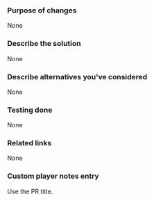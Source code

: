 ### Purpose of changes
<!-- With a few sentences, describe your reasons for making these changes. -->
None

### Describe the solution
<!-- How does the feature work, or how does this fix a bug? -->
None

### Describe alternatives you've considered
<!-- Explain any alternative solutions, different approaches, or possibilities you've considered using to solve the same problem. -->
None

### Testing done
<!-- Describe what steps you took to test that this PR resolved the bug or added the feature, and what tests you performed to make sure it didn't cause any regressions. -->
None

### Related links
<!-- Other PRs, Discord bug reports, messages, threads, outside docs, etc. -->
None

### Custom player notes entry
<!-- This will be added to the PR description in the release notes. List changes that players may be interested in, in simple words. -->
Use the PR title.

<!--- PR title format should be "<type>(<optional-scope>): <Short summary>" -->
<!--- Commit types can be found at https://github.com/pvdlg/conventional-commit-types?tab=readme-ov-file#commit-types -->
<!--- You can add "@coderabbitai" into the title, so that the bot auto-generates a title -->
<!--- "Inspired" by the CDDA PR template -->
